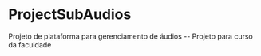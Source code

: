 # ProjectSubAudios
Projeto de plataforma para gerenciamento de áudios -- Projeto para curso da faculdade
